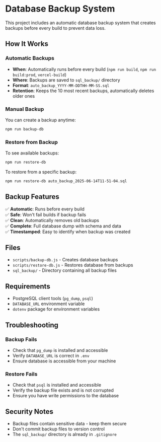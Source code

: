 # Database Backup System

This project includes an automatic database backup system that creates backups before every build to prevent data loss.

## How It Works

### Automatic Backups
- **When**: Automatically runs before every build (`npm run build`, `npm run build:prod`, `vercel-build`)
- **Where**: Backups are saved to `sql_backup/` directory
- **Format**: `auto_backup_YYYY-MM-DDTHH-MM-SS.sql`
- **Retention**: Keeps the 10 most recent backups, automatically deletes older ones

### Manual Backup
You can create a backup anytime:
```bash
npm run backup-db
```

### Restore from Backup
To see available backups:
```bash
npm run restore-db
```

To restore from a specific backup:
```bash
npm run restore-db auto_backup_2025-06-14T11-51-04.sql
```

## Backup Features

✅ **Automatic**: Runs before every build  
✅ **Safe**: Won't fail builds if backup fails  
✅ **Clean**: Automatically removes old backups  
✅ **Complete**: Full database dump with schema and data  
✅ **Timestamped**: Easy to identify when backup was created  

## Files

- `scripts/backup-db.js` - Creates database backups
- `scripts/restore-db.js` - Restores database from backups
- `sql_backup/` - Directory containing all backup files

## Requirements

- PostgreSQL client tools (`pg_dump`, `psql`)
- `DATABASE_URL` environment variable
- `dotenv` package for environment variables

## Troubleshooting

### Backup Fails
- Check that `pg_dump` is installed and accessible
- Verify `DATABASE_URL` is correct in `.env`
- Ensure database is accessible from your machine

### Restore Fails
- Check that `psql` is installed and accessible
- Verify the backup file exists and is not corrupted
- Ensure you have write permissions to the database

## Security Notes

- Backup files contain sensitive data - keep them secure
- Don't commit backup files to version control
- The `sql_backup/` directory is already in `.gitignore` 
